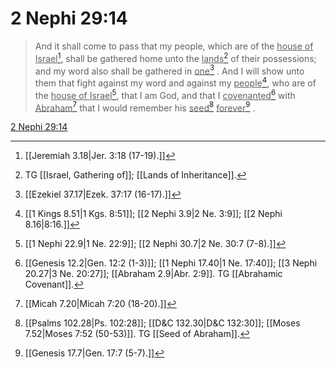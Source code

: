 # 2 Nephi 29:14

> And it shall come to pass that my people, which are of the <u>house of Israel</u>[^a], shall be gathered home unto the <u>lands</u>[^b] of their possessions; and my word also shall be gathered in <u>one</u>[^c] . And I will show unto them that fight against my word and against my <u>people</u>[^d], who are of the <u>house of Israel</u>[^e], that I am God, and that I <u>covenanted</u>[^f] with <u>Abraham</u>[^g] that I would remember his <u>seed</u>[^h] <u>forever</u>[^i] .

[2 Nephi 29:14](https://www.churchofjesuschrist.org/study/scriptures/bofm/2-ne/29?lang=eng&id=p14#p14)


[^a]: [[Jeremiah 3.18|Jer. 3:18 (17-19).]]
[^b]: TG [[Israel, Gathering of]]; [[Lands of Inheritance]].
[^c]: [[Ezekiel 37.17|Ezek. 37:17 (16-17).]]
[^d]: [[1 Kings 8.51|1 Kgs. 8:51]]; [[2 Nephi 3.9|2 Ne. 3:9]]; [[2 Nephi 8.16|8:16.]]
[^e]: [[1 Nephi 22.9|1 Ne. 22:9]]; [[2 Nephi 30.7|2 Ne. 30:7 (7-8).]]
[^f]: [[Genesis 12.2|Gen. 12:2 (1-3)]]; [[1 Nephi 17.40|1 Ne. 17:40]]; [[3 Nephi 20.27|3 Ne. 20:27]]; [[Abraham 2.9|Abr. 2:9]]. TG [[Abrahamic Covenant]].
[^g]: [[Micah 7.20|Micah 7:20 (18-20).]]
[^h]: [[Psalms 102.28|Ps. 102:28]]; [[D&C 132.30|D&C 132:30]]; [[Moses 7.52|Moses 7:52 (50-53)]]. TG [[Seed of Abraham]].
[^i]: [[Genesis 17.7|Gen. 17:7 (5-7).]]
